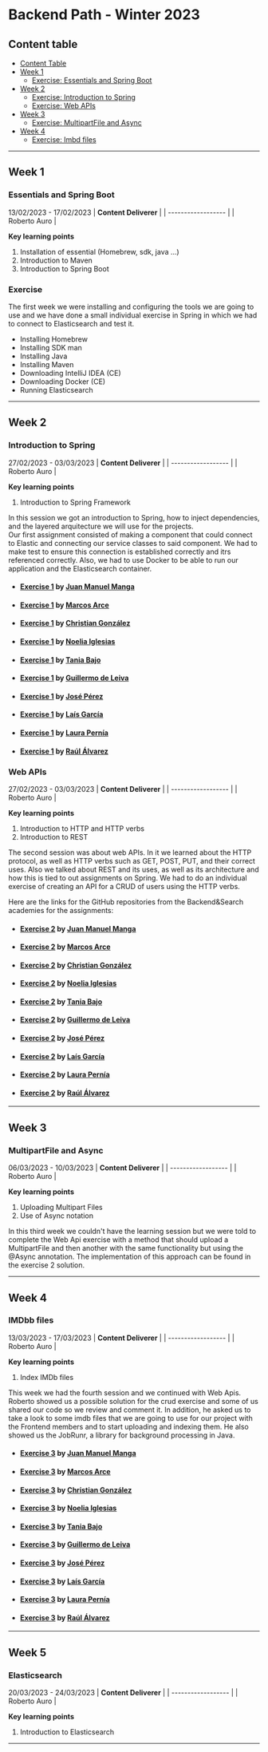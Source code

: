 # Backend Path - Winter 2023

## Content table
- [Content Table](#content-table)
- [Week 1](#week-1)
  - [Exercise: Essentials and Spring Boot](#essentials-and-spring-boot)
- [Week 2](#week-2)
  - [Exercise: Introduction to Spring](#introduction-to-spring)
  - [Exercise: Web APIs](#web-apis)
- [Week 3](#week-3)
  - [Exercise: MultipartFile and Async](#multipartfile-and-async)
- [Week 4](#week-4)
  - [Exercise: Imbd files](#imdb-files)

----------------------------------------------------------------

## Week 1

### Essentials and Spring Boot

13/02/2023 - 17/02/2023
| **Content Deliverer** |
| ------------------ |
| Roberto Auro |

**Key learning points**
1. Installation of essential (Homebrew, sdk, java ...)
2. Introduction to Maven
3. Introduction to Spring Boot

### Exercise
The first week we were installing and configuring the tools we are going to use and we have done a small individual exercise in Spring in which we had to connect to Elasticsearch and test it.

- Installing Homebrew
- Installing SDK man
- Installing Java
- Installing Maven
- Downloading IntelliJ IDEA (CE)
- Downloading Docker (CE)
- Running Elasticsearch

----------------------------------------------------------------

## Week 2

### Introduction to Spring

27/02/2023 - 03/03/2023
| **Content Deliverer** |
| ------------------ |
| Roberto Auro |

**Key learning points**
1. Introduction to Spring Framework

In this session we got an introduction to Spring, how to inject dependencies, and the layered arquitecture we will use for the projects.  
Our first assignment consisted of making a component that could connect to Elastic and connecting our service classes to said component. We had to make test to ensure this connection is established correctly and itrs referenced correctly. Also, we had to use Docker to be able to run our application and the Elasticsearch container.

- #### [Exercise 1](https://github.com/juanma6245) by [Juan Manuel Manga](https://github.com/juanma6245) 
- #### [Exercise 1](https://github.com/Warkos99/EmpathyAcademy) by [Marcos Arce](https://github.com/Warkos99)  
- #### [Exercise 1](https://github.com/ChristianGm25) by [Christian González](https://github.com/ChristianGm25) 
- #### [Exercise 1](https://github.com/noeliaigc/search-academy-project) by [Noelia Iglesias](https://github.com/noeliaigc) 
- #### [Exercise 1](https://github.com/taniabg23/search-academy-project) by [Tania Bajo](https://github.com/taniabg23)
- #### [Exercise 1](https://github.com/gdeleiva/search-academy-project) by [Guillermo de Leiva](https://github.com/gdeleiva) 
- #### [Exercise 1](https://github.com/josperrod9) by [José Pérez](https://github.com/josperrod9) 
- #### [Exercise 1](https://github.com/Laisgs) by [Laís García](https://github.com/Laisgs) 
- #### [Exercise 1](https://github.com/laura-pb/search-academy-project/tree/Assigment_1) by [Laura Pernía](https://github.com/laura-pb) 
- #### [Exercise 1](https://github.com/Raul-Alv/search-academy-project) by [Raúl Álvarez](https://github.com/Raul-Alv) 


### Web APIs

27/02/2023 - 03/03/2023
| **Content Deliverer** |
| ------------------ |
| Roberto Auro |

**Key learning points**
1. Introduction to HTTP and HTTP verbs
2. Introduction to REST

The second session was about web APIs. In it we learned about the HTTP protocol, as well as HTTP verbs such as GET, POST, PUT, and their correct uses. Also we talked about REST and its uses, as well as its architecture and how this is tied to out assignments on Spring. We had to do an individual exercise of creating an API for a CRUD of users using the HTTP verbs. 

Here are the links for the GitHub repositories from the Backend&Search academies for the assignments:
- #### [Exercise 2](https://github.com/juanma6245) by [Juan Manuel Manga](https://github.com/juanma6245) 
- #### [Exercise 2](https://github.com/Warkos99/EmpathyAcademy) by [Marcos Arce](https://github.com/Warkos99) 
- #### [Exercise 2](https://github.com/ChristianGm25/academy_search/tree/assignment_users) by [Christian González](https://github.com/ChristianGm25) 
- #### [Exercise 2](https://github.com/noeliaigc/search-academy-project) by [Noelia Iglesias](https://github.com/noeliaigc) 
- #### [Exercise 2](https://github.com/taniabg23/search-academy-project) by [Tania Bajo](https://github.com/taniabg23) 
- #### [Exercise 2](https://github.com/gdeleiva/search-academy-project) by [Guillermo de Leiva](https://github.com/gdeleiva) 
- #### [Exercise 2](https://github.com/josperrod9) by [José Pérez](https://github.com/josperrod9) 
- #### [Exercise 2](https://github.com/Laisgs) by [Laís García](https://github.com/Laisgs) 
- #### [Exercise 2](https://github.com/laura-pb/search-academy-project/tree/Assigment_2) by [Laura Pernía](https://github.com/laura-pb) 
- #### [Exercise 2](https://github.com/Raul-Alv/search-academy-project) by [Raúl Álvarez](https://github.com/Raul-Alv) 

----------------------------------------------------------------

## Week 3

### MultipartFile and Async

06/03/2023 - 10/03/2023
| **Content Deliverer** |
| ------------------ |
| Roberto Auro |

**Key learning points**
1. Uploading Multipart Files
2. Use of Async notation

In this third week we couldn't have the learning session but we were told to complete the Web Api exercise with a method that should upload a MultipartFile and then another with the same functionality but using the @Async annotation. The implementation of this approach can be found in the exercise 2 solution.

----------------------------------------------------------------

## Week 4

### IMDbb files

13/03/2023 - 17/03/2023
| **Content Deliverer** |
| ------------------ |
| Roberto Auro |

**Key learning points**
1. Index IMDb files

This week we had the fourth session and we continued with Web Apis. Roberto showed us a possible solution for the crud exercise and some of us shared our code so we review and comment it. In addition, he asked us to take a look to some imdb files that we are going to use for our project with the Frontend members and to start uploading and indexing them. He also showed us the JobRunr, a library for background processing in Java.

- #### [Exercise 3](https://github.com/juanma6245/search-academy-project/tree/Assignment_2_Web_Api_Upload_CSV) by [Juan Manuel Manga](https://github.com/juanma6245) 
- #### [Exercise 3](https://github.com/Warkos99/EmpathyAcademy) by [Marcos Arce](https://github.com/Warkos99)  
- #### [Exercise 3](https://github.com/ChristianGm25/academy_search) by [Christian González](https://github.com/ChristianGm25) 
- #### [Exercise 3](https://github.com/noeliaigc/search-academy-project/tree/exercise3) by [Noelia Iglesias](https://github.com/noeliaigc) 
- #### [Exercise 3](https://github.com/taniabg23/search-academy-project/tree/api-crud) by [Tania Bajo](https://github.com/taniabg23)
- #### [Exercise 3](https://github.com/gdeleiva/search-academy-project/tree/exercise4) by [Guillermo de Leiva](https://github.com/gdeleiva) 
- #### [Exercise 3](https://github.com/josperrod9/search-academy-project/tree/web-api) by [José Pérez](https://github.com/josperrod9) 
- #### [Exercise 3](https://github.com/Laisgs/search-academy-project/tree/lais) by [Laís García](https://github.com/Laisgs) 
- #### [Exercise 3](https://github.com/laura-pb/search-academy-project/tree/IMDBInitialSteps) by [Laura Pernía](https://github.com/laura-pb) 
- #### [Exercise 3](https://github.com/Raul-Alv/search-academy-project) by [Raúl Álvarez](https://github.com/Raul-Alv) 

----------------------------------------------------------------

## Week 5

### Elasticsearch

20/03/2023 - 24/03/2023
| **Content Deliverer** |
| ------------------ |
| Roberto Auro |

**Key learning points**
1. Introduction to Elasticsearch

----------------------------------------------------------------

